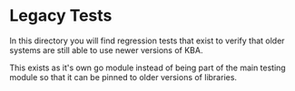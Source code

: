 # Legacy Tests

In this directory you will find regression tests that exist to verify that older systems are still able to use newer versions of KBA.

This exists as it's own go module instead of being part of the main testing module so that it can be pinned to older versions of libraries.

